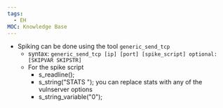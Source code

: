 ```yaml
---
tags:
  - EH
MOC: Knowledge Base
---
```


- Spiking can be done using the tool `generic_send_tcp`
	- syntax: `generic_send_tcp [ip] [port] [spike_script] optional:[SKIPVAR SKIPSTR]`
	- For the spike script
		- s_readline();
		- s_string("STATS "); you can replace stats with any of the vulnserver options
		- s_string_variable("0");